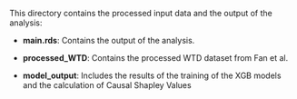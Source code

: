 This directory contains the processed input data and the output of the analysis:

* **main.rds**: Contains the output of the analysis.

* **processed_WTD**: Contains the processed WTD dataset from Fan et al.

* **model_output**: Includes the results of the  training of the XGB models and the calculation of Causal Shapley Values


